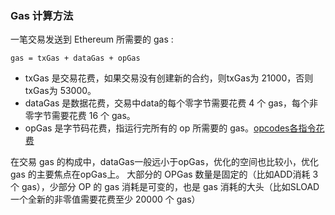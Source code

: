 ### Gas 计算方法  
一笔交易发送到 Ethereum 所需要的 gas :  
```
gas = txGas + dataGas + opGas
```
- txGas 是交易花费，如果交易没有创建新的合约，则txGas为 21000，否则txGas为 53000。
- dataGas 是数据花费，交易中data的每个零字节需要花费 4 个 gas，每个非零字节需要花费 16 个 gas。
- opGas 是字节码花费，指运行完所有的 op 所需要的 gas。[opcodes各指令花费](https://www.evm.codes/?fork=shanghai)

在交易 gas 的构成中，dataGas一般远小于opGas，优化的空间也比较小，优化 gas 的主要焦点在opGas上。
大部分的 OPGas 数量是固定的（比如ADD消耗 3 个 gas），少部分 OP 的 gas 消耗是可变的，也是 gas 消耗的大头（比如SLOAD一个全新的非零值需要花费至少 20000 个 gas）
